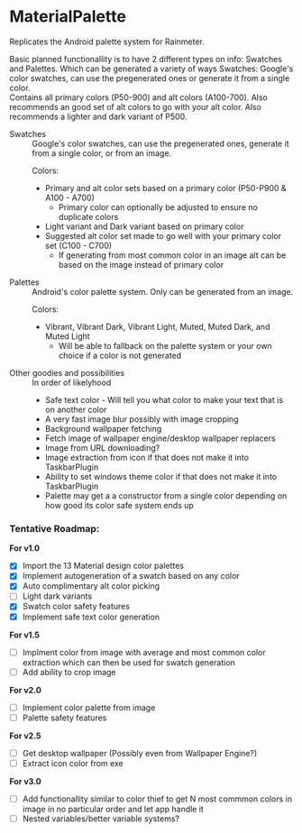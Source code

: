 # MaterialPalette
Replicates the Android palette system for Rainmeter.

Basic planned functionallity is to have 2 different types on info: Swatches and Palettes. Which can be generated a variety of ways 
Swatches: Google's color swatches, can use the pregenerated ones or generate it from a single color.  
  Contains all primary colors (P50-900) and alt colors (A100-700). Also recommends an good set of alt colors to go with your alt color. Also recommends a lighter and dark variant of P500. 

<dl>
  <dt>Swatches</dt>
  <dd>Google's color swatches, can use the pregenerated ones, generate it from a single color, or from an image.  
  
  Colors:
  <ul>
    <li>Primary and alt color sets based on a primary color (P50-P900 & A100 - A700)
    <ul><li>Primary color can optionally be adjusted to ensure no duplicate colors</li></ul></li>
    <li>Light variant and Dark variant based on primary color</li>
    <li>Suggested alt color set made to go well with your primary color set (C100 - C700)
        <ul><li>If generating from most common color in an image alt can be based on the image instead of primary color</li></ul></li>
  </ul>  
  </dd>

  <dt>Palettes</dt>
  <dd>Android's color palette system. Only can be generated from an image. 
  
  Colors:
  <ul>
    <li> Vibrant, Vibrant Dark, Vibrant Light, Muted, Muted Dark, and Muted Light
    <ul><li>Will be able to fallback on the palette system or your own choice if a color is not generated</li></ul></li>
  </ul>
  </dd>
  
  
  <dt>Other goodies and possibilities</dt>
  <dd>In order of likelyhood 
  <ul>
    <li>Safe text color - Will tell you what color to make your text that is on another color</li>
    <li>A very fast image blur possibly with image cropping</li>
    <li>Background wallpaper fetching</li>
    <li>Fetch image of wallpaper engine/desktop wallpaper replacers</li>
    <li>Image from URL downloading?</li>
    <li>Image extraction from icon if that does not make it into TaskbarPlugin</li>
    <li>Ability to set windows theme color if that does not make it into TaskbarPlugin</li>
    <li>Palette may get a a constructor from a single color depending on how good its color safe system ends up</li>
  </ul>  
  </dd>
</dl>

### Tentative Roadmap:
**For v1.0**  
- [x] Import the 13 Material design color palettes  
- [x] Implement autogeneration of a swatch based on any color  
- [x] Auto complimentary alt color picking  
- [ ] Light dark variants   
- [x] Swatch color safety features  
- [x] Implement safe text color generation  

**For v1.5**   
- [ ] Implment color from image with average and most common color extraction which can then be used for swatch generation  
- [ ] Add ability to crop image  

**For v2.0**  
- [ ] Implement color palette from image  
- [ ] Palette safety features  

**For v2.5**  
- [ ] Get desktop wallpaper (Possibly even from Wallpaper Engine?)  
- [ ] Extract icon color from exe  

**For v3.0**  
- [ ] Add functionallity similar to color thief to get N most commmon colors in image in no particular order and let app handle it
- [ ] Nested variables/better variable systems?
